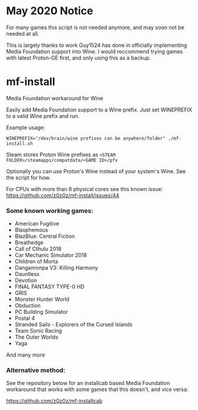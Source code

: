 # May 2020 Notice

For many games this script is not needed anymore, and may soon not be needed at all.

This is largely thanks to work Guy1524 has done in officially implementing Media Foundation support into Wine. I would reccommend trying games with latest Proton-GE first, and only using this as a backup.

# mf-install
Media Foundation workaround for Wine

Easily add Media Foundation support to a Wine prefix. Just set WINEPREFIX to a valid Wine prefix and run.

Example usage:

`WINEPREFIX="/dev/brain/wine prefixes can be anywhere/folder" ./mf-install.sh`

Steam stores Proton Wine prefixes as `<STEAM FOLDER>/steamapps/compatdata/<GAME ID>/pfx`

Optionally you can use Proton's Wine instead of your system's Wine. See the script for how.

For CPUs with more than 8 physical cores see this known issue: https://github.com/z0z0z/mf-install/issues/44

### Some known working games:
- American Fugitive
- Blasphemous
- BlazBlue: Central Fiction
- Breathedge
- Call of Cthulu 2018
- Car Mechanic Simulator 2018
- Children of Morta
- Danganronpa V3: Killing Harmony
- Dauntless
- Devotion
- FINAL FANTASY TYPE-0 HD
- GRIS
- Monster Hunter World
- Obduction
- PC Building Simulator
- Postal 4
- Stranded Sails - Explorers of the Cursed Islands
- Team Sonic Racing
- The Outer Worlds
- Yaga

And many more

### Alternative method:
See the repository below for an installcab based Media Foundation workaround that works with some games that this doesn't, and vice versa:

https://github.com/z0z0z/mf-installcab
